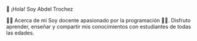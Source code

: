 👋 ¡Hola! Soy Abdel Trochez

👨‍🏫 Acerca de mí
Soy docente apasionado por la programación 👨‍💻. Disfruto aprender, enseñar y compartir mis conocimientos con estudiantes de todas las edades.

